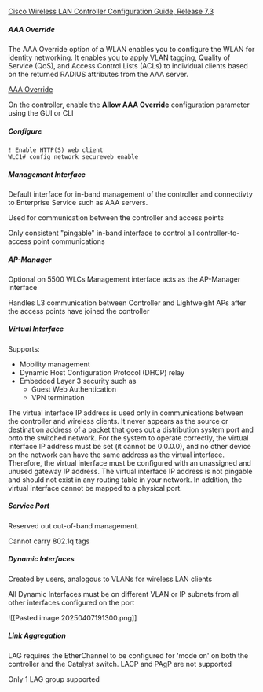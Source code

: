 [Cisco Wireless LAN Controller Configuration Guide, Release 7.3](https://www.cisco.com/c/en/us/td/docs/wireless/controller/7-3/configuration/guide/b_cg73/b_wlc-cg_chapter_011.html)
##### AAA Override

The AAA Override option of a WLAN enables you to configure the WLAN for identity networking. It enables you to apply VLAN tagging, Quality of Service (QoS), and Access Control Lists (ACLs) to individual clients based on the returned RADIUS attributes from the AAA server.

[AAA Override](https://www.cisco.com/c/en/us/td/docs/wireless/controller/7-4/configuration/guides/consolidated/b_cg74_CONSOLIDATED/m_configuring_aaa_override.pdf)


On the controller, enable the **Allow AAA Override** configuration parameter using the GUI or CLI





##### Configure

```
! Enable HTTP(S) web client
WLC1# config network secureweb enable
```


##### Management Interface

Default interface for in-band management of the controller and connectivty to Enterprise Service such as AAA servers.  

Used for communication between the controller and access points

Only consistent "pingable" in-band interface to control all controller-to-access point communications


##### AP-Manager

Optional on 5500 WLCs
	Management interface acts as the AP-Manager interface

Handles L3 communication between Controller and Lightweight APs after the access points have joined the controller

##### Virtual Interface

Supports:
- Mobility management
- Dynamic Host Configuration Protocol (DHCP) relay
- Embedded Layer 3 security such as 
	- Guest Web Authentication
	- VPN termination

The virtual interface IP address is used only in communications between the controller and wireless clients. It never appears as the source or destination address of a packet that goes out a distribution system port and onto the switched network. For the system to operate correctly, the virtual interface IP address must be set (it cannot be 0.0.0.0), and no other device on the network can have the same address as the virtual interface. Therefore, the virtual interface must be configured with an unassigned and unused gateway IP address. The virtual interface IP address is not pingable and should not exist in any routing table in your network. In addition, the virtual interface cannot be mapped to a physical port.


##### Service Port

Reserved out out-of-band management.

Cannot carry 802.1q tags

##### Dynamic Interfaces

Created by users, analogous to VLANs for wireless LAN clients

All Dynamic Interfaces must be on different VLAN or IP subnets from all other interfaces configured on the port

![[Pasted image 20250407191300.png]]


##### Link Aggregation

LAG requires the EtherChannel to be configured for 'mode on' on both the controller and the Catalyst switch.
	LACP and PAgP are not supported

Only 1 LAG group supported




